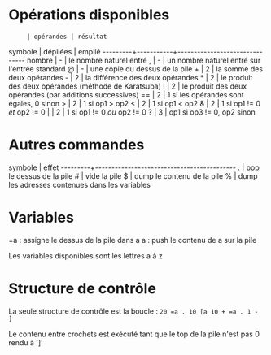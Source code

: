 # Opérations disponibles

         | opérandes | résultat
 symbole | dépilées  | empilé
---------+-----------+-------------------------------
 nombre  |     -     | le nombre naturel entré
    ,    |     -     | un nombre naturel entré sur l'entrée standard
    @    |     -     | une copie du dessus de la pile
    +    |     2     | la somme des deux opérandes
    -    |     2     | la différence des deux opérandes
    *    |     2     | le produit des deux opérandes (méthode de Karatsuba)
    !    |     2     | le produit des deux opérandes (par additions successives)
   ==    |     2     | 1 si les opérandes sont égales, 0 sinon
    >    |     2     | 1 si op1 > op2
    <    |     2     | 1 si op1 < op2
    &    |     2     | 1 si op1 != 0 *et* op2 != 0
    |    |     2     | 1 si op1 != 0 *ou* op2 != 0
    ?    |     3     | op1 si op3 != 0, op2 sinon

# Autres commandes

 symbole | effet
---------+-------------------------------------------
    .    | pop le dessus de la pile
    #    | vide la pile
    $    | dump le contenu de la pile
    %    | dump les adresses contenues dans les variables

# Variables

   =a : assigne le dessus de la pile dans a
    a : push le contenu de a sur la pile

Les variables disponibles sont les lettres a à z

# Structure de contrôle

La seule structure de contrôle est la boucle : `20 =a . 10 [a 10 + =a . 1 - ]`

Le contenu entre crochets est exécuté tant que le top de la pile n'est pas 0 rendu à ']'
